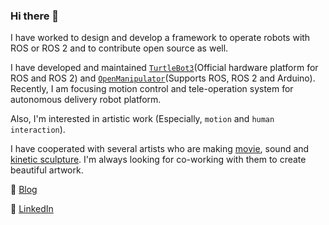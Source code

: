 ### Hi there 👋

I have worked to design and develop a framework to operate robots with ROS or ROS 2 and to contribute open source as well.

I have developed and maintained [`TurtleBot3`](https://emanual.robotis.com/docs/en/platform/turtlebot3/overview/)(Official hardware platform for ROS and ROS 2) and [`OpenManipulator`](https://emanual.robotis.com/docs/en/platform/openmanipulator_main)(Supports ROS, ROS 2 and Arduino).
Recently, I am focusing motion control and tele-operation system for autonomous delivery robot platform.

Also, I'm interested in artistic work (Especially, `motion` and `human interaction`). 

I have cooperated with several artists who are making [movie](https://youtu.be/6-kGALQmEk0), sound and [kinetic sculpture](https://youtu.be/ssun6W033rA).
I'm always looking for co-working with them to create beautiful artwork.

🌱 [Blog](https://routiful.github.io) 

🔭 [LinkedIn](https://www.linkedin.com/in/taehun-lim-bb108a180/)

<!--
**routiful/routiful** is a ✨ _special_ ✨ repository because its `README.md` (this file) appears on your GitHub profile.

Here are some ideas to get you started:

- 🔭 I’m currently working on ...
- 🌱 I’m currently learning ...
- 👯 I’m looking to collaborate on ...
- 🤔 I’m looking for help with ...
- 💬 Ask me about ...
- 📫 How to reach me: ...
- 😄 Pronouns: ...
- ⚡ Fun fact: ...
-->
